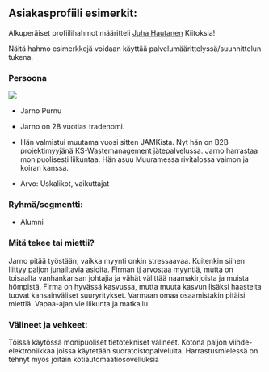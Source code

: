 ## Asiakasprofiili esimerkit:

Alkuperäiset profiilihahmot määritteli [Juha Hautanen](https://www.linkedin.com/in/juhahautanen)
Kiitoksia! 

Näitä hahmo esimerkkejä voidaan käyttää palvelumäärittelyssä/suunnittelun tukena.


### Persoona

![](https://openclipart.org/image/300px/svg_to_png/219445/Young.png&disposition=attachment)

  * Jarno Purnu
  * Jarno on 28 vuotias tradenomi. 
  * Hän valmistui muutama vuosi sitten JAMKista. Nyt hän on B2B 
projektimyyjänä KS-Wastemanagement jätepalvelussa. Jarno harrastaa monipuolisesti liikuntaa.
Hän asuu Muuramessa rivitalossa vaimon ja koiran kanssa. 

  * Arvo: Uskalikot, vaikuttajat


### Ryhmä/segmentti:

  * Alumni

### Mitä tekee tai miettii?

Jarno pitää työstään, vaikka myynti onkin stressaavaa. Kuitenkin siihen liittyy paljon junailtavia asioita. Firman tj arvostaa myyntiä, mutta on toisaalta vanhankansan johtajia ja vähät välittää naamakirjoista ja muista hömpistä. Firma on hyvässä kasvussa, mutta muuta kasvun lisäksi haasteita tuovat kansainväliset suuryritykset. Varmaan omaa osaamistakin pitäisi miettiä. Vapaa-ajan vie liikunta ja matkailu.

### Välineet ja vehkeet:

Töissä käytössä monipuoliset tietotekniset välineet. Kotona paljon viihde-elektroniikkaa joissa käytetään suoratoistopalveluita. Harrastusmielessä on tehnyt myös joitain kotiautomaatiosovelluksia




